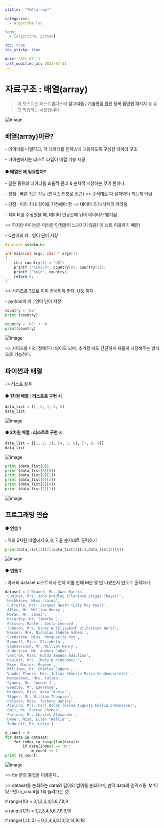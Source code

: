 ```yaml
---
stitle:  "배열(array)"

categories:
  - algorithm_lec

tags:
  - [Algorithm, python]

toc: true
toc_sticky: true
 
date: 2021-07-11
last_modified_at: 2021-07-11
---
```

# 자료구조 : 배열(array)



> 이 포스트는 패스트캠퍼스의 **알고리즘 / 기술면접 완전 정복 올인원 패키지** 를 듣고 복습하는 내용입니다.



![image](https://user-images.githubusercontent.com/80219821/125192936-1c676d00-e285-11eb-9d5b-9bfdef16fffe.png)



## 배열(array)이란?

\- 데이터를 나열하고, 각 데이터를 인덱스에 대응하도록 구성한 데이터 구조

\- 파이썬에서는 리스트 타입이 배열 기능 제공



#### ● 배열은 왜 필요할까?

\- 같은 종류의 데이터를 효율적 관리 & 순차적 저장하는 것이 편하다.

\- 장점 : 빠른 접근 가능 (인덱스 번호로 접근) => 순서대로 다 살펴봐야 되는게 아님

\- 단점 : 미리 최대 길이를 지정해야 함 => 데이터 추가/삭제의 어려움

​           : 데이터를 수정했을 때, 데이터 빈공간에 뒤의 데이터가 땡겨짐



\>> 하지만 파이썬은 이러한 단점들이 느껴지지 않음! (리스트 이용하기 때문)



\- C언어의 예 : 영어 단어 저장

```c
#include <stdio.h>

int main(int argc, char * argv[])
{
    char country[3] = "US";
    printf ("%c%c\n", country[0], country[1]);
    printf ("%s\n", country);    
    return 0;
}
```



\>> 사이즈를 3으로 이미 정해둬야 한다. US; 까지



\- python의 예 : 영어 단어 저장

```python
country = 'US'
print (country)

country = 'US' + 'A'
print(country)
```

![image](https://user-images.githubusercontent.com/80219821/125192945-22f5e480-e285-11eb-8ecf-62427c608cf8.png)



\>> 사이즈를 미리 정해두지 않아도 되며, 추가할 때도 간단하게 새롭게 지정해주는 방식으로 가능하다.

## 파이썬과 배열

-> 리스트 활용



#### ● 1차원 배열 : 리스트로 구현 시

```python
data_list = [1, 2, 3, 4, 5]
data_list
```

![image](https://user-images.githubusercontent.com/80219821/125192950-28532f00-e285-11eb-8cb3-28b548175c97.png)



#### ● 2차원 배열 : 리스트로 구현 시

```python
data_list = [[1, 2, 3], [4, 5, 6], [7, 8, 9]]
data_list
```

![image](https://user-images.githubusercontent.com/80219821/125192956-2c7f4c80-e285-11eb-8290-f1d75149e571.png)



```python
print (data_list[0])
print (data_list[0][0])
print (data_list[0][1])
print (data_list[0][2])
print (data_list[1][0])
print (data_list[1][1])
```

![image](https://user-images.githubusercontent.com/80219821/125192960-2f7a3d00-e285-11eb-8c57-554ad7aeffcc.png)




## 프로그래밍 연습

#### ● 연습 1
: 위의 2차원 배열에서 9, 8, 7 을 순서대로 출력하기

```python
print(data_list[2][2],data_list[2][1],data_list[2][0])
```

![image](https://user-images.githubusercontent.com/80219821/125192969-3bfe9580-e285-11eb-9da3-010def0435f3.png)



#### ● 연습 2 
: 아래의 dataset 리스트에서 전체 이름 안에 M은 몇 번 나왔는지 빈도수 출력하기

```python
dataset = ['Braund, Mr. Owen Harris',
'Cumings, Mrs. John Bradley (Florence Briggs Thayer)',
'Heikkinen, Miss. Laina',
'Futrelle, Mrs. Jacques Heath (Lily May Peel)',
'Allen, Mr. William Henry',
'Moran, Mr. James',
'McCarthy, Mr. Timothy J',
'Palsson, Master. Gosta Leonard',
'Johnson, Mrs. Oscar W (Elisabeth Vilhelmina Berg)',
'Nasser, Mrs. Nicholas (Adele Achem)',
'Sandstrom, Miss. Marguerite Rut',
'Bonnell, Miss. Elizabeth',
'Saundercock, Mr. William Henry',
'Andersson, Mr. Anders Johan',
'Vestrom, Miss. Hulda Amanda Adolfina',
'Hewlett, Mrs. (Mary D Kingcome) ',
'Rice, Master. Eugene',
'Williams, Mr. Charles Eugene',
'Vander Planke, Mrs. Julius (Emelia Maria Vandemoortele)',
'Masselmani, Mrs. Fatima',
'Fynney, Mr. Joseph J',
'Beesley, Mr. Lawrence',
'McGowan, Miss. Anna "Annie"',
'Sloper, Mr. William Thompson',
'Palsson, Miss. Torborg Danira',
'Asplund, Mrs. Carl Oscar (Selma Augusta Emilia Johansson)',
'Emir, Mr. Farred Chehab',
'Fortune, Mr. Charles Alexander',
'Dwyer, Miss. Ellen "Nellie"',
'Todoroff, Mr. Lalio']
```



```python
m_count = 0
for data in dataset:
    for index in range(len(data)):
        if data[index] == 'M':
            m_count += 1
print (m_count)
```

![image](https://user-images.githubusercontent.com/80219821/125192977-428d0d00-e285-11eb-8883-d5a717d8c29a.png)



\>> for 문의 중첩을 이용한다..

\>> dataset를 순회하는 data의 길이의 범위를 순회하며, 만약 data의 인덱스중 'M'이 있으면 m_count를 1씩 늘려가는 것!



\# range(10) = 0,1,2,3,4,5,6,7,8,9

\# range(1,11) = 1,2,3,4,5,6,7,8,9,10

\# range(1,20,2) = 0,2,4,6,8,10,12,14,16,18